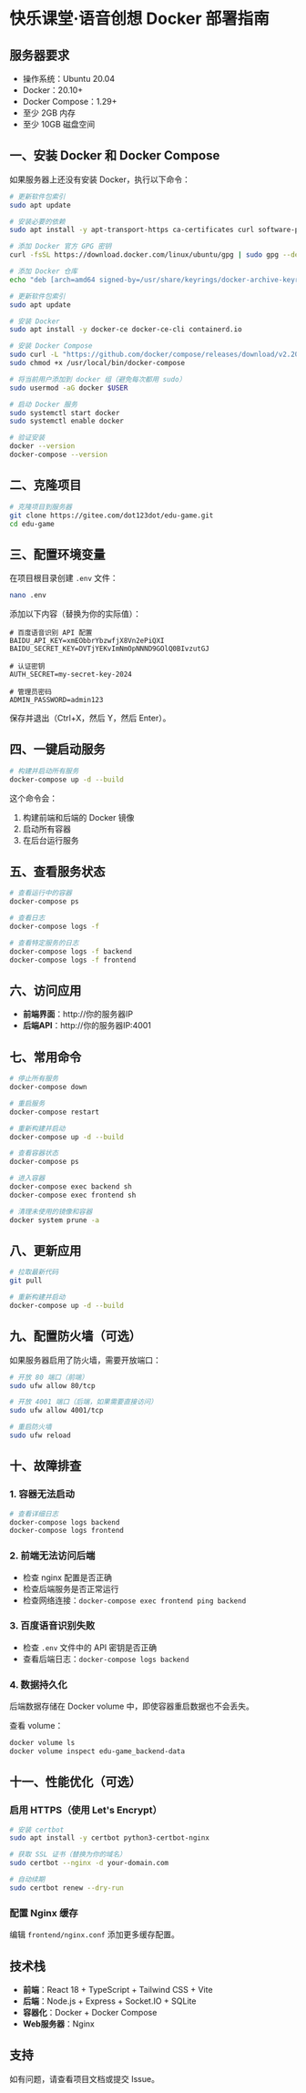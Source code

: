 # 快乐课堂·语音创想 Docker 部署指南

## 服务器要求

- 操作系统：Ubuntu 20.04
- Docker：20.10+
- Docker Compose：1.29+
- 至少 2GB 内存
- 至少 10GB 磁盘空间

## 一、安装 Docker 和 Docker Compose

如果服务器上还没有安装 Docker，执行以下命令：

```bash
# 更新软件包索引
sudo apt update

# 安装必要的依赖
sudo apt install -y apt-transport-https ca-certificates curl software-properties-common

# 添加 Docker 官方 GPG 密钥
curl -fsSL https://download.docker.com/linux/ubuntu/gpg | sudo gpg --dearmor -o /usr/share/keyrings/docker-archive-keyring.gpg

# 添加 Docker 仓库
echo "deb [arch=amd64 signed-by=/usr/share/keyrings/docker-archive-keyring.gpg] https://download.docker.com/linux/ubuntu $(lsb_release -cs) stable" | sudo tee /etc/apt/sources.list.d/docker.list > /dev/null

# 更新软件包索引
sudo apt update

# 安装 Docker
sudo apt install -y docker-ce docker-ce-cli containerd.io

# 安装 Docker Compose
sudo curl -L "https://github.com/docker/compose/releases/download/v2.20.0/docker-compose-$(uname -s)-$(uname -m)" -o /usr/local/bin/docker-compose
sudo chmod +x /usr/local/bin/docker-compose

# 将当前用户添加到 docker 组（避免每次都用 sudo）
sudo usermod -aG docker $USER

# 启动 Docker 服务
sudo systemctl start docker
sudo systemctl enable docker

# 验证安装
docker --version
docker-compose --version
```

## 二、克隆项目

```bash
# 克隆项目到服务器
git clone https://gitee.com/dot123dot/edu-game.git
cd edu-game
```

## 三、配置环境变量

在项目根目录创建 `.env` 文件：

```bash
nano .env
```

添加以下内容（替换为你的实际值）：

```env
# 百度语音识别 API 配置
BAIDU_API_KEY=xmEObbrYbzwfjX8Vn2ePiQXI
BAIDU_SECRET_KEY=DVTjYEKvImNmOpNNND9GOlQ0BIvzutGJ

# 认证密钥
AUTH_SECRET=my-secret-key-2024

# 管理员密码
ADMIN_PASSWORD=admin123
```

保存并退出（Ctrl+X，然后 Y，然后 Enter）。

## 四、一键启动服务

```bash
# 构建并启动所有服务
docker-compose up -d --build
```

这个命令会：
1. 构建前端和后端的 Docker 镜像
2. 启动所有容器
3. 在后台运行服务

## 五、查看服务状态

```bash
# 查看运行中的容器
docker-compose ps

# 查看日志
docker-compose logs -f

# 查看特定服务的日志
docker-compose logs -f backend
docker-compose logs -f frontend
```

## 六、访问应用

- **前端界面**：http://你的服务器IP
- **后端API**：http://你的服务器IP:4001

## 七、常用命令

```bash
# 停止所有服务
docker-compose down

# 重启服务
docker-compose restart

# 重新构建并启动
docker-compose up -d --build

# 查看容器状态
docker-compose ps

# 进入容器
docker-compose exec backend sh
docker-compose exec frontend sh

# 清理未使用的镜像和容器
docker system prune -a
```

## 八、更新应用

```bash
# 拉取最新代码
git pull

# 重新构建并启动
docker-compose up -d --build
```

## 九、配置防火墙（可选）

如果服务器启用了防火墙，需要开放端口：

```bash
# 开放 80 端口（前端）
sudo ufw allow 80/tcp

# 开放 4001 端口（后端，如果需要直接访问）
sudo ufw allow 4001/tcp

# 重启防火墙
sudo ufw reload
```

## 十、故障排查

### 1. 容器无法启动

```bash
# 查看详细日志
docker-compose logs backend
docker-compose logs frontend
```

### 2. 前端无法访问后端

- 检查 nginx 配置是否正确
- 检查后端服务是否正常运行
- 检查网络连接：`docker-compose exec frontend ping backend`

### 3. 百度语音识别失败

- 检查 `.env` 文件中的 API 密钥是否正确
- 查看后端日志：`docker-compose logs backend`

### 4. 数据持久化

后端数据存储在 Docker volume 中，即使容器重启数据也不会丢失。

查看 volume：
```bash
docker volume ls
docker volume inspect edu-game_backend-data
```

## 十一、性能优化（可选）

### 启用 HTTPS（使用 Let's Encrypt）

```bash
# 安装 certbot
sudo apt install -y certbot python3-certbot-nginx

# 获取 SSL 证书（替换为你的域名）
sudo certbot --nginx -d your-domain.com

# 自动续期
sudo certbot renew --dry-run
```

### 配置 Nginx 缓存

编辑 `frontend/nginx.conf` 添加更多缓存配置。

## 技术栈

- **前端**：React 18 + TypeScript + Tailwind CSS + Vite
- **后端**：Node.js + Express + Socket.IO + SQLite
- **容器化**：Docker + Docker Compose
- **Web服务器**：Nginx

## 支持

如有问题，请查看项目文档或提交 Issue。

